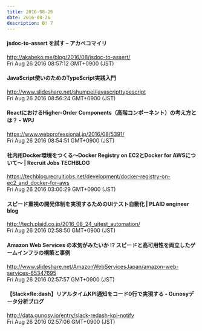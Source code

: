 ```yaml
---
title: 2016-08-26
date: 2016-08-26
description: B! 7
---
```


#### jsdoc-to-assert を試す – アカベコマイリ
http://akabeko.me/blog/2016/08/jsdoc-to-assert/<br>
Fri Aug 26 2016 08:57:12 GMT+0900 (JST)<br>


#### JavaScript使いのためのTypeScript実践入門
http://www.slideshare.net/shumpei/javascripttypescript<br>
Fri Aug 26 2016 08:56:24 GMT+0900 (JST)<br>


#### ReactにおけるHigher-Order Components（高階コンポーネント）の考え方とは？ - WPJ
https://www.webprofessional.jp/2016/08/5391/<br>
Fri Aug 26 2016 08:54:51 GMT+0900 (JST)<br>


#### 社内用Docker環境をつくる〜Docker Registry on EC2とDocker for AWSについて〜 | Recruit Jobs TECHBLOG
https://techblog.recruitjobs.net/development/docker-registry-on-ec2_and_docker-for-aws<br>
Fri Aug 26 2016 03:00:29 GMT+0900 (JST)<br>


#### スピード重視の開発体制を実現するためのUIテスト自動化 | PLAID engineer blog
http://tech.plaid.co.jp/2016_08_24_uitest_automation/<br>
Fri Aug 26 2016 02:58:50 GMT+0900 (JST)<br>


#### Amazon Web Services の本気がみたいか !? スピードと高可用性を両立したゲームインフラの構築と事例
http://www.slideshare.net/AmazonWebServicesJapan/amazon-web-services-65347695<br>
Fri Aug 26 2016 02:57:57 GMT+0900 (JST)<br>


#### 【Slack×Re:dash】リアルタイムKPI通知をコード0行で実現する - Gunosyデータ分析ブログ
http://data.gunosy.io/entry/slack-redash-kpi-notify<br>
Fri Aug 26 2016 02:57:06 GMT+0900 (JST)<br>


